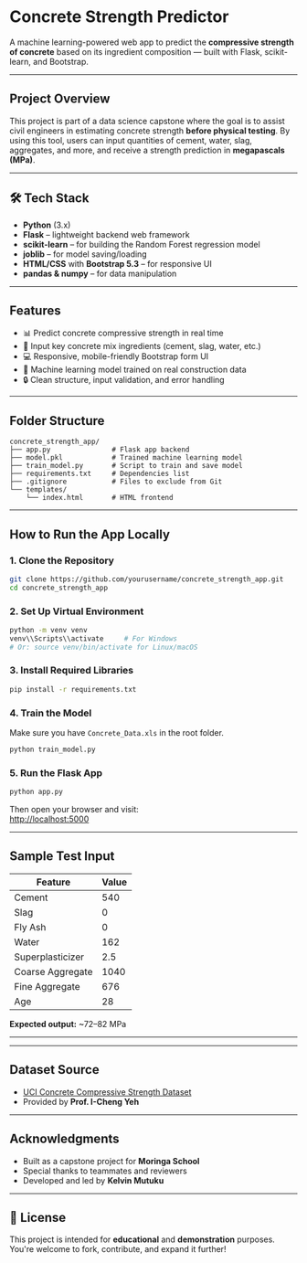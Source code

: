 #  Concrete Strength Predictor

A machine learning-powered web app to predict the **compressive strength of concrete** based on its ingredient composition — built with Flask, scikit-learn, and Bootstrap.

---

##  Project Overview

This project is part of a data science capstone where the goal is to assist civil engineers in estimating concrete strength **before physical testing**. By using this tool, users can input quantities of cement, water, slag, aggregates, and more, and receive a strength prediction in **megapascals (MPa)**.

---

## 🛠 Tech Stack

- **Python** (3.x)  
- **Flask** – lightweight backend web framework  
- **scikit-learn** – for building the Random Forest regression model  
- **joblib** – for model saving/loading  
- **HTML/CSS** with **Bootstrap 5.3** – for responsive UI  
- **pandas & numpy** – for data manipulation  

---

##  Features

- 📊 Predict concrete compressive strength in real time  
- 🧪 Input key concrete mix ingredients (cement, slag, water, etc.)  
- 💻 Responsive, mobile-friendly Bootstrap form UI  
- 🧠 Machine learning model trained on real construction data  
- 🔒 Clean structure, input validation, and error handling  

---

##  Folder Structure

```
concrete_strength_app/
├── app.py               # Flask app backend
├── model.pkl            # Trained machine learning model
├── train_model.py       # Script to train and save model
├── requirements.txt     # Dependencies list
├── .gitignore           # Files to exclude from Git
└── templates/
    └── index.html       # HTML frontend
```

---

##  How to Run the App Locally

### 1. Clone the Repository

```bash
git clone https://github.com/yourusername/concrete_strength_app.git
cd concrete_strength_app
```

### 2. Set Up Virtual Environment

```bash
python -m venv venv
venv\\Scripts\\activate     # For Windows
# Or: source venv/bin/activate for Linux/macOS
```

### 3. Install Required Libraries

```bash
pip install -r requirements.txt
```

### 4. Train the Model

Make sure you have `Concrete_Data.xls` in the root folder.

```bash
python train_model.py
```

### 5. Run the Flask App

```bash
python app.py
```

Then open your browser and visit:  
[http://localhost:5000](http://localhost:5000)

---

##  Sample Test Input

| Feature           | Value   |
|-------------------|---------|
| Cement            | 540     |
| Slag              | 0       |
| Fly Ash           | 0       |
| Water             | 162     |
| Superplasticizer  | 2.5     |
| Coarse Aggregate  | 1040    |
| Fine Aggregate    | 676     |
| Age               | 28      |

**Expected output:** ~72–82 MPa

---


---

##  Dataset Source

- [UCI Concrete Compressive Strength Dataset](https://archive.ics.uci.edu/ml/datasets/concrete+compressive+strength)  
- Provided by **Prof. I-Cheng Yeh**

---

##  Acknowledgments

- Built as a capstone project for **Moringa School**  
- Special thanks to teammates and reviewers  
- Developed and led by **Kelvin Mutuku** 

---

## 🪪 License

This project is intended for **educational** and **demonstration** purposes.  
You're welcome to fork, contribute, and expand it further!
